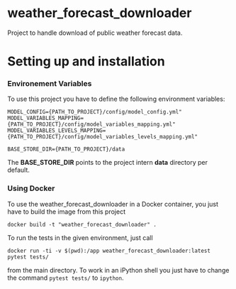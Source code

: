 # weather_forecast_downloader
Project to handle download of public weather forecast data. 


# Setting up and installation

### Environement Variables
To use this project you have to define the following environment variables:
```
MODEL_CONFIG={PATH_TO_PROJECT}/config/model_config.yml"
MODEL_VARIABLES_MAPPING={PATH_TO_PROJECT}/config/model_variables_mapping.yml"
MODEL_VARIABLES_LEVELS_MAPPING={PATH_TO_PROJECT}/config/model_variables_levels_mapping.yml"

BASE_STORE_DIR={PATH_TO_PROJECT}/data
```
The **BASE_STORE_DIR** points to the project intern **data** directory per default. 
 

### Using Docker

To use the weather_forecast_downloader in a Docker container, you just have to build the image from this project

```
docker build -t "weather_forecast_downloader" .
```

To run the tests in the given environment, just call 

```
docker run -ti -v $(pwd):/app weather_forecast_downloader:latest pytest tests/
```
from the main directory. To work in an iPython shell you just have to change the command `pytest tests/` to `ipython`.

 
